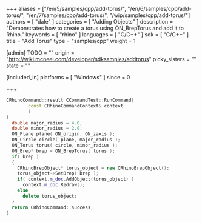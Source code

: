 +++
aliases = ["/en/5/samples/cpp/add-torus/", "/en/6/samples/cpp/add-torus/", "/en/7/samples/cpp/add-torus/", "/wip/samples/cpp/add-torus/"]
authors = [ "dale" ]
categories = [ "Adding Objects" ]
description = "Demonstrates how to create a torus using ON_BrepTorus and add it to Rhino."
keywords = [ "rhino" ]
languages = [ "C/C++" ]
sdk = [ "C/C++" ]
title = "Add Torus"
type = "samples/cpp"
weight = 1

[admin]
TODO = ""
origin = "http://wiki.mcneel.com/developer/sdksamples/addtorus"
picky_sisters = ""
state = ""

[included_in]
platforms = [ "Windows" ]
since = 0

+++

```cpp
CRhinoCommand::result CCommandTest::RunCommand(
        const CRhinoCommandContext& context
        )
{
  double major_radius = 4.0;
  double minor_radius = 2.0;
  ON_Plane plane( ON_origin, ON_zaxis );
  ON_Circle circle( plane, major_radius );
  ON_Torus torus( circle, minor_radius );
  ON_Brep* brep = ON_BrepTorus( torus );
  if( brep )
  {
    CRhinoBrepObject* torus_object = new CRhinoBrepObject();
    torus_object->SetBrep( brep );
    if( context.m_doc.AddObject(torus_object) )
      context.m_doc.Redraw();
    else
      delete torus_object;
  }
  return CRhinoCommand::success;
}
```
